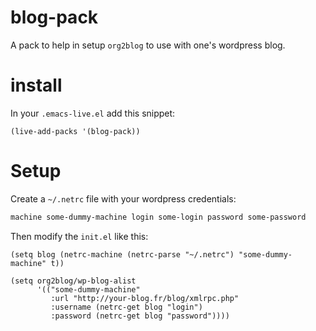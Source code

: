 blog-pack
=========

A pack to help in setup `org2blog` to use with one's wordpress blog.

# install

In your `.emacs-live.el` add this snippet:
```elisp
(live-add-packs '(blog-pack))
```

# Setup

Create a `~/.netrc` file with your wordpress credentials:
```txt
machine some-dummy-machine login some-login password some-password
```

Then modify the `init.el` like this:

```elisp
(setq blog (netrc-machine (netrc-parse "~/.netrc") "some-dummy-machine" t))

(setq org2blog/wp-blog-alist
      '(("some-dummy-machine"
         :url "http://your-blog.fr/blog/xmlrpc.php"
         :username (netrc-get blog "login")
         :password (netrc-get blog "password"))))

```
